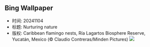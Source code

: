 ## Bing Wallpaper
- 时间: 20241104
- 标题: Nurturing nature
- 版权: Caribbean flamingo nests, Ría Lagartos Biosphere Reserve, Yucatán, Mexico (© Claudio Contreras/Minden Pictures)
![](https://cn.bing.com/th?id=OHR.YucatanBiosphere_EN-US4019968428_UHD.jpg&rf=LaDigue_UHD.jpg&pid=hp&w=3840&h=2160&rs=1&c=4)
